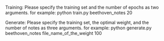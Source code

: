 Training:
Please specify the training set and the number of epochs as two arguments.
for example: python train.py beethoven_notes 20

Generate:
Please specify the training set, the optimal weight, and the number of notes as three arguments.
for example: python generate.py beethoven_notes file_name_of_the_weight 100
